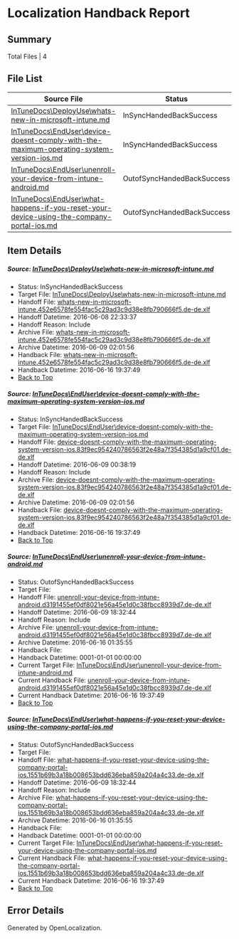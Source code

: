 # <a name='report-top'></a> Localization Handback Report

## Summary
 Total Files | 4

## File List
 Source File | Status | Details 
 ----------- | ------ | ------- 
 [InTuneDocs\DeployUse\whats-new-in-microsoft-intune.md](https://github.com/Microsoft/IntuneDocs-pr/blob/a6fc9d29c5a3588a7d81658b6ee02232c346ba74/InTuneDocs/DeployUse/whats-new-in-microsoft-intune.md) | InSyncHandedBackSuccess | [Details](#7ba8e046cfcb9ff988fdaaaaa8a87a78c27a8669259)
 [InTuneDocs\EndUser\device-doesnt-comply-with-the-maximum-operating-system-version-ios.md](https://github.com/Microsoft/IntuneDocs-pr/blob/f83a539e9bec5207d7c1c682942b4bb6797d616c/InTuneDocs/EndUser/device-doesnt-comply-with-the-maximum-operating-system-version-ios.md) | InSyncHandedBackSuccess | [Details](#6d1d1a382b8b10426f73fba3c579765dbf6f4af3279)
 [InTuneDocs\EndUser\unenroll-your-device-from-intune-android.md](https://github.com/Microsoft/IntuneDocs-pr/blob/e52ebdd62ca68f1d9226def654961075400184a8/InTuneDocs/EndUser/unenroll-your-device-from-intune-android.md) | OutofSyncHandedBackSuccess | [Details](#db9755013320f11bd58fa94275274ad6ba2b5e9a441)
 [InTuneDocs\EndUser\what-happens-if-you-reset-your-device-using-the-company-portal-ios.md](https://github.com/Microsoft/IntuneDocs-pr/blob/e52ebdd62ca68f1d9226def654961075400184a8/InTuneDocs/EndUser/what-happens-if-you-reset-your-device-using-the-company-portal-ios.md) | OutofSyncHandedBackSuccess | [Details](#a9512738cd48438d85c7a98b0d533fbe6e6b8ba2460)

## Item Details
##### <a name='7ba8e046cfcb9ff988fdaaaaa8a87a78c27a8669259'></a> Source: [InTuneDocs\DeployUse\whats-new-in-microsoft-intune.md](https://github.com/Microsoft/IntuneDocs-pr/blob/a6fc9d29c5a3588a7d81658b6ee02232c346ba74/InTuneDocs/DeployUse/whats-new-in-microsoft-intune.md)
* Status: InSyncHandedBackSuccess
* Target File: [InTuneDocs\DeployUse\whats-new-in-microsoft-intune.md](https://github.com/Microsoft/IntuneDocs-pr.de-de/blob/f5cd8a382328881c3383d69c5eddf20de39d680f/InTuneDocs/DeployUse/whats-new-in-microsoft-intune.md)
* Handoff File: [whats-new-in-microsoft-intune.452e6578fe554fac5c29ad3c9d38e8fb790666f5.de-de.xlf](https://github.com/Microsoft/EM.handoff/blob/7994acd41a8a80f4a23bd8efe66b5fae3962b357/ol-handoff/Microsoft/IntuneDocs-pr.de-de/master/whats-new-in-microsoft-intune.452e6578fe554fac5c29ad3c9d38e8fb790666f5.de-de.xlf)
* Handoff Datetime: 2016-06-08 22:33:37
* Handoff Reason: Include
* Archive File: [whats-new-in-microsoft-intune.452e6578fe554fac5c29ad3c9d38e8fb790666f5.de-de.xlf](https://github.com/Microsoft/EM.handoff/blob/42caf00699512ae1dc9d027e50d4e074e14eca1a/ol-handoff/Microsoft/IntuneDocs-pr.de-de/master/archive/whats-new-in-microsoft-intune.452e6578fe554fac5c29ad3c9d38e8fb790666f5.de-de.xlf)
* Archive Datetime: 2016-06-09 02:01:56
* Handback File: [whats-new-in-microsoft-intune.452e6578fe554fac5c29ad3c9d38e8fb790666f5.de-de.xlf](https://github.com/Microsoft/EM.handback/blob/7bc38099b9739cabaaf24c5d980ba2a795ffeecd/ol-handback/Microsoft/IntuneDocs-pr.de-de/master/whats-new-in-microsoft-intune.452e6578fe554fac5c29ad3c9d38e8fb790666f5.de-de.xlf)
* Handback Datetime: 2016-06-16 19:37:49
* [Back to Top](#report-top)

##### <a name='6d1d1a382b8b10426f73fba3c579765dbf6f4af3279'></a> Source: [InTuneDocs\EndUser\device-doesnt-comply-with-the-maximum-operating-system-version-ios.md](https://github.com/Microsoft/IntuneDocs-pr/blob/f83a539e9bec5207d7c1c682942b4bb6797d616c/InTuneDocs/EndUser/device-doesnt-comply-with-the-maximum-operating-system-version-ios.md)
* Status: InSyncHandedBackSuccess
* Target File: [InTuneDocs\EndUser\device-doesnt-comply-with-the-maximum-operating-system-version-ios.md](https://github.com/Microsoft/IntuneDocs-pr.de-de/blob/f5cd8a382328881c3383d69c5eddf20de39d680f/InTuneDocs/EndUser/device-doesnt-comply-with-the-maximum-operating-system-version-ios.md)
* Handoff File: [device-doesnt-comply-with-the-maximum-operating-system-version-ios.83f9ec954240786563f2e48a7f354385d1a9cf01.de-de.xlf](https://github.com/Microsoft/EM.handoff/blob/c12276d52083a794f511bd2bf710f21dcaa1c528/ol-handoff/Microsoft/IntuneDocs-pr.de-de/master/device-doesnt-comply-with-the-maximum-operating-system-version-ios.83f9ec954240786563f2e48a7f354385d1a9cf01.de-de.xlf)
* Handoff Datetime: 2016-06-09 00:38:19
* Handoff Reason: Include
* Archive File: [device-doesnt-comply-with-the-maximum-operating-system-version-ios.83f9ec954240786563f2e48a7f354385d1a9cf01.de-de.xlf](https://github.com/Microsoft/EM.handoff/blob/42caf00699512ae1dc9d027e50d4e074e14eca1a/ol-handoff/Microsoft/IntuneDocs-pr.de-de/master/archive/device-doesnt-comply-with-the-maximum-operating-system-version-ios.83f9ec954240786563f2e48a7f354385d1a9cf01.de-de.xlf)
* Archive Datetime: 2016-06-09 02:01:56
* Handback File: [device-doesnt-comply-with-the-maximum-operating-system-version-ios.83f9ec954240786563f2e48a7f354385d1a9cf01.de-de.xlf](https://github.com/Microsoft/EM.handback/blob/7bc38099b9739cabaaf24c5d980ba2a795ffeecd/ol-handback/Microsoft/IntuneDocs-pr.de-de/master/device-doesnt-comply-with-the-maximum-operating-system-version-ios.83f9ec954240786563f2e48a7f354385d1a9cf01.de-de.xlf)
* Handback Datetime: 2016-06-16 19:37:49
* [Back to Top](#report-top)

##### <a name='db9755013320f11bd58fa94275274ad6ba2b5e9a441'></a> Source: [InTuneDocs\EndUser\unenroll-your-device-from-intune-android.md](https://github.com/Microsoft/IntuneDocs-pr/blob/e52ebdd62ca68f1d9226def654961075400184a8/InTuneDocs/EndUser/unenroll-your-device-from-intune-android.md)
* Status: OutofSyncHandedBackSuccess
* Target File: 
* Handoff File: [unenroll-your-device-from-intune-android.d3191455ef0df8021e56a45e1d0c38fbcc8939d7.de-de.xlf](https://github.com/Microsoft/EM.handoff/blob/169deaf2cff2b2afe14f83ace9aac0ca8aeea5b2/ol-handoff/Microsoft/IntuneDocs-pr.de-de/master/unenroll-your-device-from-intune-android.d3191455ef0df8021e56a45e1d0c38fbcc8939d7.de-de.xlf)
* Handoff Datetime: 2016-06-09 18:32:44
* Handoff Reason: Include
* Archive File: [unenroll-your-device-from-intune-android.d3191455ef0df8021e56a45e1d0c38fbcc8939d7.de-de.xlf](https://github.com/Microsoft/EM.handoff/blob/1be0ce808e06c88b02310cb8bfe4851b43d51ab1/ol-handoff/Microsoft/IntuneDocs-pr.de-de/master/archive/unenroll-your-device-from-intune-android.d3191455ef0df8021e56a45e1d0c38fbcc8939d7.de-de.xlf)
* Archive Datetime: 2016-06-16 01:35:55
* Handback File: 
* Handback Datetime: 0001-01-01 00:00:00
* Current Target File: [InTuneDocs\EndUser\unenroll-your-device-from-intune-android.md](https://github.com/Microsoft/IntuneDocs-pr.de-de/blob/f5cd8a382328881c3383d69c5eddf20de39d680f/InTuneDocs/EndUser/unenroll-your-device-from-intune-android.md)
* Current Handback File: [unenroll-your-device-from-intune-android.d3191455ef0df8021e56a45e1d0c38fbcc8939d7.de-de.xlf](https://github.com/Microsoft/EM.handback/blob/7bc38099b9739cabaaf24c5d980ba2a795ffeecd/ol-handback/Microsoft/IntuneDocs-pr.de-de/master/unenroll-your-device-from-intune-android.d3191455ef0df8021e56a45e1d0c38fbcc8939d7.de-de.xlf)
* Current Handback Datetime: 2016-06-16 19:37:49
* [Back to Top](#report-top)

##### <a name='a9512738cd48438d85c7a98b0d533fbe6e6b8ba2460'></a> Source: [InTuneDocs\EndUser\what-happens-if-you-reset-your-device-using-the-company-portal-ios.md](https://github.com/Microsoft/IntuneDocs-pr/blob/e52ebdd62ca68f1d9226def654961075400184a8/InTuneDocs/EndUser/what-happens-if-you-reset-your-device-using-the-company-portal-ios.md)
* Status: OutofSyncHandedBackSuccess
* Target File: 
* Handoff File: [what-happens-if-you-reset-your-device-using-the-company-portal-ios.1551b69b3a18b008653bdd636eba859a204a4c33.de-de.xlf](https://github.com/Microsoft/EM.handoff/blob/169deaf2cff2b2afe14f83ace9aac0ca8aeea5b2/ol-handoff/Microsoft/IntuneDocs-pr.de-de/master/what-happens-if-you-reset-your-device-using-the-company-portal-ios.1551b69b3a18b008653bdd636eba859a204a4c33.de-de.xlf)
* Handoff Datetime: 2016-06-09 18:32:44
* Handoff Reason: Include
* Archive File: [what-happens-if-you-reset-your-device-using-the-company-portal-ios.1551b69b3a18b008653bdd636eba859a204a4c33.de-de.xlf](https://github.com/Microsoft/EM.handoff/blob/1be0ce808e06c88b02310cb8bfe4851b43d51ab1/ol-handoff/Microsoft/IntuneDocs-pr.de-de/master/archive/what-happens-if-you-reset-your-device-using-the-company-portal-ios.1551b69b3a18b008653bdd636eba859a204a4c33.de-de.xlf)
* Archive Datetime: 2016-06-16 01:35:55
* Handback File: 
* Handback Datetime: 0001-01-01 00:00:00
* Current Target File: [InTuneDocs\EndUser\what-happens-if-you-reset-your-device-using-the-company-portal-ios.md](https://github.com/Microsoft/IntuneDocs-pr.de-de/blob/f5cd8a382328881c3383d69c5eddf20de39d680f/InTuneDocs/EndUser/what-happens-if-you-reset-your-device-using-the-company-portal-ios.md)
* Current Handback File: [what-happens-if-you-reset-your-device-using-the-company-portal-ios.1551b69b3a18b008653bdd636eba859a204a4c33.de-de.xlf](https://github.com/Microsoft/EM.handback/blob/7bc38099b9739cabaaf24c5d980ba2a795ffeecd/ol-handback/Microsoft/IntuneDocs-pr.de-de/master/what-happens-if-you-reset-your-device-using-the-company-portal-ios.1551b69b3a18b008653bdd636eba859a204a4c33.de-de.xlf)
* Current Handback Datetime: 2016-06-16 19:37:49
* [Back to Top](#report-top)


## Error Details

Generated by OpenLocalization.
